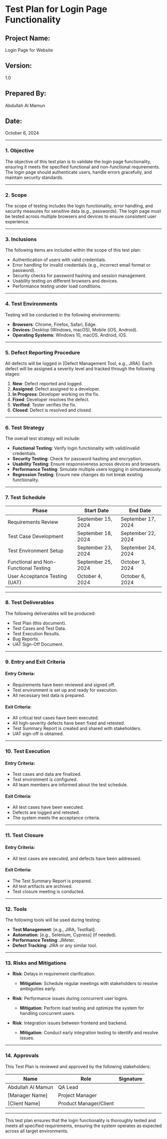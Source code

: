 # Test Plan for Login Page Functionality

## Project Name:  
Login Page for Website

## Version:  
1.0

## Prepared By:  
Abdullah Al Mamun

## Date:  
October 6, 2024

---

### 1. **Objective**

The objective of this test plan is to validate the login page functionality, ensuring it meets the specified functional and non-functional requirements. The login page should authenticate users, handle errors gracefully, and maintain security standards.

---

### 2. **Scope**

The scope of testing includes the login functionality, error handling, and security measures for sensitive data (e.g., passwords). The login page must be tested across multiple browsers and devices to ensure consistent user experience.

---

### 3. **Inclusions**

The following items are included within the scope of this test plan:
- Authentication of users with valid credentials.
- Error handling for invalid credentials (e.g., incorrect email format or password).
- Security checks for password hashing and session management.
- Usability testing on different browsers and devices.
- Performance testing under load conditions.

---

### 4. **Test Environments**

Testing will be conducted in the following environments:
- **Browsers**: Chrome, Firefox, Safari, Edge.
- **Devices**: Desktop (Windows, macOS), Mobile (iOS, Android).
- **Operating Systems**: Windows 10, macOS, Android, iOS.

---

### 5. **Defect Reporting Procedure**

All defects will be logged in [Defect Management Tool, e.g., JIRA]. Each defect will be assigned a severity level and tracked through the following stages:
1. **New**: Defect reported and logged.
2. **Assigned**: Defect assigned to a developer.
3. **In Progress**: Developer working on the fix.
4. **Fixed**: Developer resolves the defect.
5. **Verified**: Tester verifies the fix.
6. **Closed**: Defect is resolved and closed.

---

### 6. **Test Strategy**

The overall test strategy will include:
- **Functional Testing**: Verify login functionality with valid/invalid credentials.
- **Security Testing**: Check for password hashing and encryption.
- **Usability Testing**: Ensure responsiveness across devices and browsers.
- **Performance Testing**: Simulate multiple users logging in simultaneously.
- **Regression Testing**: Ensure new changes do not break existing functionality.

---

### 7. **Test Schedule**

| Phase                             | Start Date     | End Date       |
|----------------------------------- |----------------|----------------|
| Requirements Review                | September 15, 2024 | September 17, 2024 |
| Test Case Development              | September 18, 2024 | September 22, 2024 |
| Test Environment Setup             | September 23, 2024 | September 24, 2024 |
| Functional and Non-Functional Testing | September 25, 2024 | October 3, 2024   |
| User Acceptance Testing (UAT)      | October 4, 2024   | October 6, 2024   |

---

### 8. **Test Deliverables**

The following deliverables will be produced:
- Test Plan (this document).
- Test Cases and Test Data.
- Test Execution Results.
- Bug Reports.
- UAT Sign-Off Document.

---

### 9. **Entry and Exit Criteria**

#### Entry Criteria:
- Requirements have been reviewed and signed off.
- Test environment is set up and ready for execution.
- All necessary test data is prepared.

#### Exit Criteria:
- All critical test cases have been executed.
- All high-severity defects have been fixed and retested.
- Test Summary Report is created and shared with stakeholders.
- UAT sign-off is obtained.

---

### 10. **Test Execution**

#### Entry Criteria:
- Test cases and data are finalized.
- Test environment is configured.
- All team members are informed about the test schedule.

#### Exit Criteria:
- All test cases have been executed.
- Defects are logged and retested.
- The system meets the acceptance criteria.

---

### 11. **Test Closure**

#### Entry Criteria:
- All test cases are executed, and defects have been addressed.

#### Exit Criteria:
- The Test Summary Report is prepared.
- All test artifacts are archived.
- Test closure meeting is conducted.

---

### 12. **Tools**

The following tools will be used during testing:
- **Test Management**: [e.g., JIRA, TestRail].
- **Automation**: [e.g., Selenium, Cypress] (if needed).
- **Performance Testing**: JMeter.
- **Defect Tracking**: JIRA or any similar tool.

---

### 13. **Risks and Mitigations**

- **Risk**: Delays in requirement clarification.
  - **Mitigation**: Schedule regular meetings with stakeholders to resolve ambiguities early.

- **Risk**: Performance issues during concurrent user logins.
  - **Mitigation**: Perform load testing and optimize the system for handling concurrent users.

- **Risk**: Integration issues between frontend and backend.
  - **Mitigation**: Conduct early integration testing to identify and resolve issues.

---

### 14. **Approvals**

This Test Plan is reviewed and approved by the following stakeholders:

| Name                | Role                    | Signature               |
|---------------------|-------------------------|-------------------------|
| Abdullah Al Mamun         | QA Lead                 |                         |
| [Manager Name]      | Project Manager         |                         |
| [Client Name]       | Product Manager/Client  |                         |

---

This test plan ensures that the login functionality is thoroughly tested and meets all specified requirements, ensuring the system operates as expected across all target environments.
